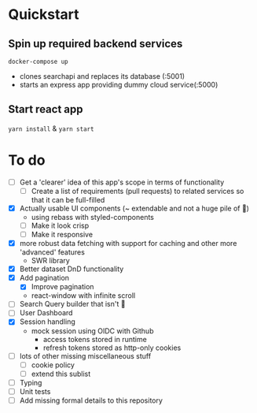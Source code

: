 # Quickstart
## Spin up required backend services
`docker-compose up`
 - clones searchapi and replaces its database (:5001)
 - starts an express app providing dummy cloud service(:5000)
## Start react app
`yarn install` & `yarn start`

# To do
 - [ ] Get a 'clearer' idea of this app's scope in terms of functionality
    - [ ] Create a list of requirements (pull requests) to related services so that it can be full-filled
 - [x] Actually usable UI components (~ extendable and not a huge pile of :poop:)
   - using rebass with styled-components
   - [ ] Make it look crisp
   - [ ] Make it responsive
 - [x] more robust data fetching with support for caching and other more 'advanced' features
   - SWR library
 - [x] Better dataset DnD functionality
 - [x] Add pagination
    - [x] Improve pagination
    - react-window with infinite scroll
 - [ ] Search Query builder that isn't :poop:
 - [ ] User Dashboard
 - [x] Session handling
   - mock session using OIDC with Github
     - access tokens stored in runtime
     - refresh tokens stored as http-only cookies
 - [ ] lots of other missing miscellaneous stuff
   - [ ] cookie policy
   - [ ] extend this sublist
 - [ ] Typing
 - [ ] Unit tests
 - [ ] Add missing formal details to this repository
